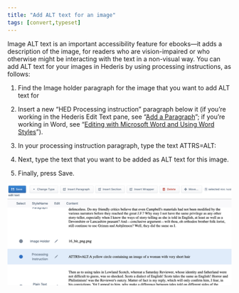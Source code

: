 ```yaml
---
title: "Add ALT text for an image"
tags: [convert,typeset]
---
```

 
<html><body><section data-type="appendix" class="hsecappendix" data-hederis-type="hsecappendix" id="image-alt-text" data-pi-attrs="id: image-alt-text; data-tags: convert,typeset;" role="doc-appendix" data-tags="convert,typeset" data-author-name=" " data-book-title=" " title="Add ALT text for an image"><p class="hblkp" data-hederis-type="hblkp" id="pqGAwq0W1">Image ALT text is an important accessibility feature for ebooks&#8212;it adds a description of the image, for readers who are vision-impaired or who otherwise might be interacting with the text in a non-visual way. You can add ALT text for your images in Hederis by using processing instructions, as follows:</p><ol class="hwprnumlist" data-hederis-type="hwprnumlist" id="puhqFzFTf"><li class="hblkoli" data-hederis-type="hblkoli" id="lirpqLwsBV"><p class="hblkoli" data-hederis-type="hblklip" id="phO1PxYv9">Find the Image holder paragraph for the image that you want to add ALT text for</p></li><li class="hblkoli" data-hederis-type="hblkoli" id="liNegDPXuh"><p class="hblkoli" data-hederis-type="hblklip" id="p0FdGsQNG">Insert a new &#8220;HED Processing instruction&#8221; paragraph below it (if you&#8217;re working in the Hederis Edit Text pane, see &#8220;<a href="{% link _docs/add-a-paragraph.md %}" class="hspana" data-hederis-type="hspana" id="plya9zPBo">Add a Paragraph</a>&#8221;; if you&#8217;re working in Word, see &#8220;<a href="{% link _docs/fine-tune-styles.md %}" class="hspana" data-hederis-type="hspana" id="pFhQ76qyg">Editing with Microsoft Word and Using Word Styles</a>&#8221;).</p></li><li class="hblkoli" data-hederis-type="hblkoli" id="li9CM0Cf92"><p class="hblkoli" data-hederis-type="hblklip" id="pJ6glFiG9">In your processing instruction paragraph, type the text ATTRS=ALT:</p></li><li class="hblkoli" data-hederis-type="hblkoli" id="li37sTrpch"><p class="hblkoli" data-hederis-type="hblklip" id="p1Glr7P49">Next, type the text that you want to be added as ALT text for this image.</p></li><li class="hblkoli" data-hederis-type="hblkoli" id="liRcFPk9Xj"><p class="hblkoli" data-hederis-type="hblklip" id="p12pzeGbZ">Finally, press Save.</p></li></ol><img data-hederis-type="hblkimg" class="hblkimg" id="p52OtkVAf" src="/images/imagealt.png" data-img-src="/images/imagealt.png"/></section></body></html>
